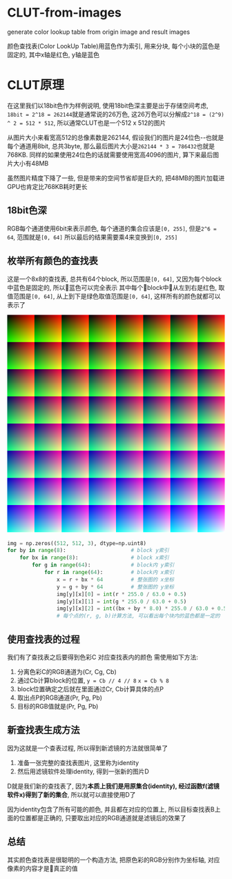 # CLUT-from-images
generate color lookup table from origin image and result images

颜色查找表(Color LookUp Table)用蓝色作为索引, 用来分块, 每个小块的蓝色是固定的, 其中x轴是红色, y轴是蓝色

# CLUT原理

在这里我们以18bit色作为样例说明, 使用18bit色深主要是出于存储空间考虑, `18bit = 2^18 = 262144`就是通常说的26万色, 这26万色可以分解成`2^18 = (2^9) ^ 2 = 512 * 512`, 所以通常CLUT也是一个512 x 512的图片 

从图片大小来看宽高512的总像素数是262144, 假设我们的图片是24位色--也就是每个通道用8bit, 总共3byte, 那么最后图片大小是`262144 * 3 = 786432`也就是768KB.
同样的如果使用24位色的话就需要使用宽高4096的图片, 算下来最后图片大小有48MB

虽然图片精度下降了一些, 但是带来的空间节省却是巨大的, 把48MB的图片加载进GPU也肯定比768KB耗时更长

## 18bit色深

RGB每个通道使用6bit来表示颜色, 每个通道的集合应该是`[0, 255]`, 但是`2^6 = 64`, 范围就是`[0, 64]` 所以最后的结果需要乘4来变换到`[0, 255]`

## 枚举所有颜色的查找表

这是一个8x8的查找表, 总共有64个block, 所以范围是`[0, 64]`, 又因为每个block中蓝色是固定的, 所以蓝色可以完全表示
其中每个block中从左到右是红色, 取值范围是`[0, 64]`, 从上到下是绿色取值范围是`[0, 64]`, 这样所有的颜色就都可以表示了

![查找表](https://github.com/Pikaurd/CLUT-from-images/raw/master/assets/identity.png)

``` python
img = np.zeros((512, 512, 3), dtype=np.uint8)
for by in range(8):                     # block y索引
    for bx in range(8):                 # block x索引
        for g in range(64):             # block内 y索引
            for r in range(64):         # block内 x索引
                x = r + bx * 64         # 整张图的 x坐标
                y = g + by * 64         # 整张图的 y坐标
                img[y][x][0] = int(r * 255.0 / 63.0 + 0.5)
                img[y][x][1] = int(g * 255.0 / 63.0 + 0.5)
                img[y][x][2] = int((bx + by * 8.0) * 255.0 / 63.0 + 0.5)
                # 每个点的(r, g, b)计算方法, 可以看出每个块内的蓝色都是一定的
```

## 使用查找表的过程

我们有了查找表之后要得到色彩C 对应查找表内的颜色 需使用如下方法:
1. 分离色彩C的RGB通道为(Cr, Cg, Cb)
2. 通过Cb计算block的位置, `y = Cb // 4 // 8` `x = Cb % 8`
3. block位置确定之后就在里面通过Cr, Cb计算具体的点P
4. 取出点P的RGB通道(Pr, Pg, Pb)
5. 目标的RGB值就是(Pr, Pg, Pb)

## 新查找表生成方法

因为这就是一个查表过程, 所以得到新滤镜的方法就很简单了

1. 准备一张完整的查找表图片, 这里称为identity
2. 然后用滤镜软件处理identity, 得到一张新的图片D

D就是我们新的查找表了, 因为**本质上我们是用原集合(identity), 经过函数f(滤镜软件x)得到了新的集合**, 所以就可以直接使用D了

因为identity包含了所有可能的颜色, 并且都在对应的位置上, 所以目标查找表B上面的位置都是正确的, 只要取出对应的RGB通道就是滤镜后的效果了

## 总结

其实颜色查找表是很聪明的一个构造方法, 把原色彩的RGB分别作为坐标轴, 对应像素的内容才是真正的值
